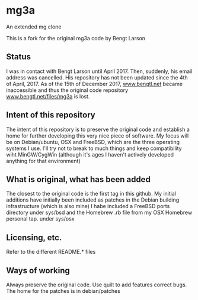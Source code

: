 # mg3a
An extended mg clone

This is a fork for the original mg3a code by Bengt Larson

## Status

I was in contact with Bengt Larson until April 2017. Then, suddenly, his email address was cancelled.
His repository has not been updated since the 4th of April, 2017. 
As of the 15th of December 2017, www.bengtl.net became inaccessible and thus the original code repository www.bengtl.net/files/mg3a is lost. 

## Intent of this repository

The intent of this repository is to preserve the original code and establish a home for further developing this very nice piece of software. My focus will be on Debian/ubuntu, OSX and FreeBSD, which are the three operating systems I use. I'll try not to break to much things and keep compatibility wiht MinGW/CygWin (although it's ages I haven't actively developed anything for that environment)

## What is original, what has been added

The closest to the original code is the first tag in this github. My initial additions have initially been included as patches in the Debian building infrastructure (which is also mine) I habe included a FreeBSD ports directory under sys/bsd and the Homebrew .rb file from my OSX Homebrew personal tap. under sys/osx

## Licensing, etc. 

Refer to the different README.* files

## Ways of working

Always preserve the original code. Use quilt to add features correct bugs. The home for the patches is in debian/patches

